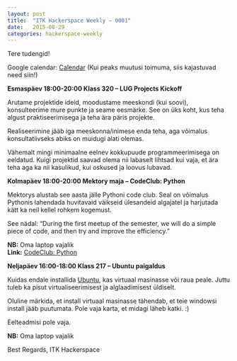 ```yaml
---
layout: post
title:  "ITK Hackerspace Weekly – 0001"
date:   2015-08-29
categories: hackerspace-weekly
---
```


Tere tudengid!

Google calendar: [Calendar](https://www.google.com/calendar/embed?src=c28hbeqbtg3ri59eebm6fp3bto%40group.calendar.google.com&ctz=Europe/Tallinn) (Kui peaks muutusi toimuma, siis kajastuvad need siin!)

**Esmaspäev 18:00-20:00 Klass 320 – LUG Projects Kickoff**

Arutame projektide ideid, moodustame meeskondi (kui soovi), konsulteerime mure punkte ja seame eesmärke. See on üks koht, kus teha algust praktiseerimisega ja teha ära päris projekte.

Realiseerimine jääb iga meeskonna/inimese enda teha, aga võimalus konsultatiivseks abiks on muidugi alati olemas.

Vähemalt mingi minimaalne eelnev kokkupuude programmeerimisega on eeldatud. Kuigi projektid saavad olema nii labaselt lihtsad kui vaja, et ära teha aga ka nii kasulikud, kui oskused ja loovus lubavad.

**Kolmapäev 18:00-20:00 Mektory maja – CodeClub: Python**

Mektorys alustab see aasta jälle Pythoni code club. Seal on võimalus Pythonis lahendada huvitavaid väikseid ülesandeid algajatel ja harjutada kätt ka neil kellel rohkem kogemust.

See nädal: “During the first meetup of the semester, we will do a simple piece of code, and then try and improve the efficiency.”

**NB:** Oma laptop vajalik<br>
**Link:** [CodeClub: Python](http://www.ttu.ee/projects/mektory-eng/events-2/introductory-interdisciplinary-courses/)

**Neljapäev 16:00-18:00 Klass 217 – Ubuntu paigaldus**

Kuidas endale installida [Ubuntu](http://www.ubuntu.com/), kas virtuaal masinasse või raua peale. Juttu tuleb ka pisut virtualiseerimisest ja alglaadimisest üldiselt.

Oluline märkida, et install virtuaal masinasse tähendab, et teie windowsi install jääb puutumata. Pole vaja karta, et midagi läheb katki. :)

Eelteadmisi pole vaja.

**NB:** Oma laptop vajalik

Best Regards,
ITK Hackerspace
